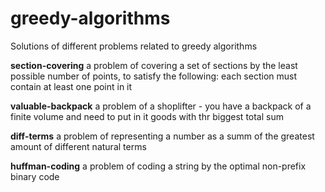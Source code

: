 # greedy-algorithms
Solutions of different problems related to greedy algorithms

<b>section-covering</b> a problem of covering a set of sections by the least possible number of points, to satisfy the following: each section must contain at least one point in it

<b>valuable-backpack</b> a problem of a shoplifter - you have a backpack of a finite volume and need to put in it goods with thr biggest total sum

<b>diff-terms</b> a problem of representing a number as a summ of the greatest amount of different natural terms

<b>huffman-coding</b> a problem of coding a string by the optimal non-prefix binary code
